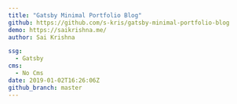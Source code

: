 ```yaml
---
title: "Gatsby Minimal Portfolio Blog"
github: https://github.com/s-kris/gatsby-minimal-portfolio-blog
demo: https://saikrishna.me/
author: Sai Krishna

ssg:
  - Gatsby
cms:
  - No Cms
date: 2019-01-02T16:26:06Z
github_branch: master
---
```

